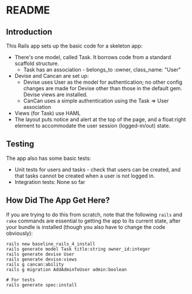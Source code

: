 # README

## Introduction

This Rails app sets up the basic code for a skeleton app:

* There's one model, called Task. It borrows code from a standard scaffold structure.
  * Task has an association - belongs_to :owner, class_name: "User"
* Devise and Cancan are set up:
  * Devise uses User as the model for authentication; no other config changes are made for Devise other than those in the default gem. Devise views are installed.
  * CanCan uses a simple authentication using the Task => User association
* Views (for Task) use HAML
* The layout puts notice and alert at the top of the page, and a float:right element to accommodate the user session (logged-in/out) state.

## Testing

The app also has some basic tests:

* Unit tests for users and tasks - check that users can be created, and that tasks cannot be created when a user is not logged in.
* Integration tests: None so far

## How Did The App Get Here?

If you are trying to do this from scratch, note that the following `rails` and `rake` commands are essential to getting the app to its current state, after your bundle is installed (though you also have to change the code obviously):

    rails new baseline_rails_4_install
    rails generate model Task title:string owner_id:integer
    rails generate devise User
    rails generate devise:views
    rails g cancan:ability
    rails g migration AddAdminToUser admin:boolean

    # For tests
    rails generate spec:install